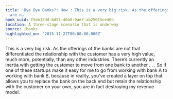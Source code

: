 ```yaml
---
title: 'Bye Bye Banks?: How : This is a very big risk. As the offerings of the banks
  are n…'
book_uuid: f5de12dd-6d51-40a8-9ae7-ab25015ce46b
location: A three-stage scenario that is underway
source: ibooks
highlighted_on: '2015-11-22T00:00:00.000Z'
---
```


This is a very big risk. As the offerings of the banks are not that differentiated the relationship with the customer has a very high value, much more, potentially, than any other industries. There’s currently an inertia with getting the customer to move from one bank to another . . . So if one of these startups make it easy for me to go from working with bank A to working with bank B, because in reality, you’ve created a layer on top that allows you to replace the bank on the back end but retain the relationship with the customer on your own, you are in fact destroying my revenue model.